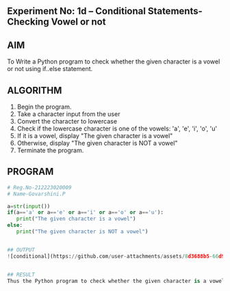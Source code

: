 ## Experiment No: 1d – Conditional Statements- Checking Vowel or not

## AIM  
To Write a Python program to check whether the given character is a vowel or not using if..else statement.

## ALGORITHM  
1. Begin the program.  
2. Take a character input from the user
3. Convert the character to lowercase
4. Check if the lowercase character is one of the vowels: 'a', 'e', 'i', 'o', 'u'
5. If it is a vowel, display "The given character is a vowel"
6. Otherwise, display "The given character is NOT a vowel"
4. Terminate the program.

## PROGRAM
```python
# Reg.No-212223020009
# Name-Govarshini.P

a=str(input())
if(a=='a' or a=='e' or a=='i' or a=='o' or a=='u'):
   print("The given character is a vowel")
else:
   print("The given character is NOT a vowel")


## OUTPUT
![conditional](https://github.com/user-attachments/assets/8d3688b5-66d9-422d-98c1-e86dcceabb02)


## RESULT
Thus the Python program to check whether the given character is a vowel or not using if..else statement is done succesfully.
